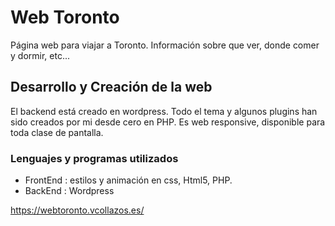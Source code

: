# Web Toronto
Página web para viajar a Toronto.
Información sobre que ver, donde comer y dormir, etc...

## Desarrollo y Creación de la web
El backend está creado en wordpress.
Todo el tema y algunos plugins han sido creados por mi desde cero en PHP.
Es web responsive, disponible para toda clase de pantalla.

### Lenguajes y programas utilizados
* FrontEnd : estilos y animación en  css, Html5, PHP.
* BackEnd : Wordpress

https://webtoronto.vcollazos.es/
